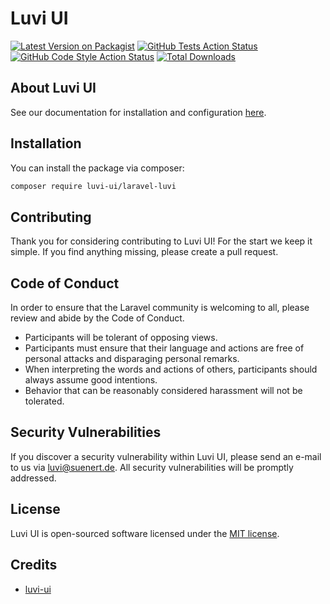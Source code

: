 # Luvi UI
[![Latest Version on Packagist](https://img.shields.io/packagist/v/luvi-ui/laravel-luvi.svg?style=flat-square)](https://packagist.org/packages/luvi-ui/laravel-luvi)
[![GitHub Tests Action Status](https://img.shields.io/github/actions/workflow/status/luvi-ui/laravel-luvi/run-tests.yml?branch=main&label=tests&style=flat-square)](https://github.com/luvi-ui/laravel-luvi/actions?query=workflow%3Arun-tests+branch%3Amain)
[![GitHub Code Style Action Status](https://img.shields.io/github/actions/workflow/status/luvi-ui/laravel-luvi/fix-php-code-style-issues.yml?branch=main&label=code%20style&style=flat-square)](https://github.com/luvi-ui/laravel-luvi/actions?query=workflow%3A"Fix+PHP+code+style+issues"+branch%3Amain)
[![Total Downloads](https://img.shields.io/packagist/dt/luvi-ui/laravel-luvi.svg?style=flat-square)](https://packagist.org/packages/luvi-ui/laravel-luvi)

## About Luvi UI
See our documentation for installation and configuration [here](https://laravel-luvi.com).

## Installation

You can install the package via composer:

```bash
composer require luvi-ui/laravel-luvi
```

## Contributing

Thank you for considering contributing to Luvi UI! For the start we keep it simple. If you find anything missing, please create a pull request.

## Code of Conduct

In order to ensure that the Laravel community is welcoming to all, please review and abide by the Code of Conduct.
- Participants will be tolerant of opposing views.  
- Participants must ensure that their language and actions are free of personal attacks and disparaging personal remarks.
- When interpreting the words and actions of others, participants should always assume good intentions.
- Behavior that can be reasonably considered harassment will not be tolerated.

## Security Vulnerabilities

If you discover a security vulnerability within Luvi UI, please send an e-mail to us via [luvi@suenert.de](luvi@suenert.de). All security vulnerabilities will be promptly addressed.

## License

Luvi UI is open-sourced software licensed under the [MIT license](https://opensource.org/licenses/MIT).

## Credits

- [luvi-ui](https://github.com/luvi-ui)
